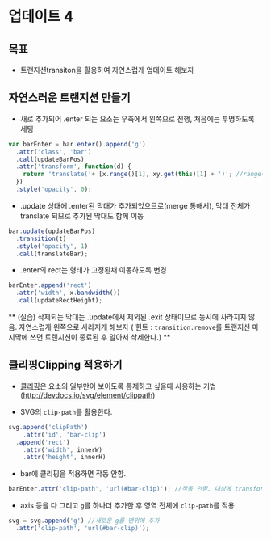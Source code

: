 업데이트 4
===

목표
---
- 트랜지션transiton을 활용하여 자연스럽게 업데이트 해보자

자연스러운 트랜지션 만들기
---
- 새로 추가되어 .enter 되는 요소는 우측에서 왼쪽으로 진행, 처음에는 투명하도록 세팅

```javascript
var barEnter = bar.enter().append('g')
  .attr('class', 'bar')
  .call(updateBarPos)
  .attr('transform', function(d) {
    return 'translate('+ [x.range()[1], xy.get(this)[1] + ')'; //range바깥에서 시작된다
  })
  .style('opacity', 0);
```

- .update 상태에 .enter된 막대가 추가되었으므로(merge 통해서), 막대 전체가 translate 되므로 추가된 막대도 함께 이동
```javascript
bar.update(updateBarPos)
  .transition(t) 
  .style('opacity', 1)
  .call(translateBar);
```
- .enter의 rect는 형태가 고정된채 이동하도록 변경
```javascript
barEnter.append('rect')
  .attr('width', x.bandwidth())
  .call(updateRectHeight);
```


** (실습) 삭제되는 막대는 .update에서 제외된 .exit 상태이므로 동시에 사라지지 않음. 자연스럽게 왼쪽으로 사라지게 해보자 ( 힌트 : `transition.remove`를 트랜지션 마지막에 쓰면 트랜지션이 종료된 후 알아서 삭제한다.) **


클리핑Clipping 적용하기
---
- [클리핑](https://developer.mozilla.org/en-US/docs/Web/SVG/Tutorial/Clipping_and_masking)은 요소의 일부만이 보이도록 통제하고 싶을때 사용하는 기법 (http://devdocs.io/svg/element/clippath)

- SVG의 `clip-path`를 활용한다.

```javascript
svg.append('clipPath')
    .attr('id', 'bar-clip')
  .append('rect')
    .attr('width', innerW)
    .attr('height', innerH)

```

- bar에 클리핑을 적용하면 작동 안함.
```javascript
barEnter.attr('clip-path', 'url(#bar-clip)'); //작동 안함. 대상에 transform 이 적용된 경우 clip-path도 transform이 동시에 적용, bar가 translate 되었으므로, clip-path도 상대적으로 이동

```

- axis 등을 다 그리고 `g`를 하나더 추가한 후 영역 전체에 `clip-path`를 적용
```javascript
svg = svg.append('g') //새로운 g를 맨위에 추가 
  .attr('clip-path', 'url(#bar-clip)');
```
